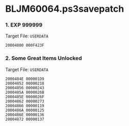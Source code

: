 # BLJM60064.ps3savepatch

### 1. EXP 999999

Target File: `USERDATA`

```
20004800 000F423F
```

### 2. Some Great Items Unlocked

Target File: `USERDATA`

```
2000484E 000001D9
20004852 00000218
20004856 00000243
2000485A 0000026B
2000485E 0000026F
20004862 00000273
20004866 00000119
2000486A 00000125
2000486E 00000136
20004872 00000137
```

